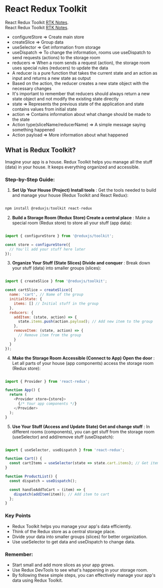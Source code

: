 # React Redux Toolkit

React Redux Toolkit [RTK Notes](https://www.markdownguide.org/basic-syntax/).  
React Redux Toolkit [RTK Notes](https://gemini.google.com/app/44c288e91f9070f2?hl=en-IN
).

- configureStore => Create main store  
- createSlice => Group data  
- useSelector => Get information from storage 
- useDispatch => To change the information, rooms use useDispatch to send requests (actions) to the storage room  
- reducers => When a room sends a request (action), the storage room uses special rules (reducers) to update the data  
- A reducer is a pure function that takes the current state and an action as input and returns a new state as output  
- Based on the action, the reducer creates a new state object with the necessary changes  
- It's important to remember that reducers should always return a new state object and not modify the existing state directly  
- state         => Represents the previous state of the application and state contains values from initial state
- action        => Contains information about what change should be made to the state  
- Action type(sliceName/reducerName)   => A simple message saying something happened  
- Action payload => More information about what happened  

## What is Redux Toolkit?
Imagine your app is a house. Redux Toolkit helps you manage all the stuff (data) in your house. It keeps everything organized and accessible.

### Step-by-Step Guide:
1. **Set Up Your House (Project)
Install tools** : Get the tools needed to build and manage your house (Redux Toolkit and React Redux):

```Javascript

npm install @reduxjs/toolkit react-redux

```

2. **Build a Storage Room (Redux Store)
Create a central place** : Make a special room (Redux store) to store all your stuff (app data):

```Javascript

import { configureStore } from '@reduxjs/toolkit';

const store = configureStore({
  // You'll add your stuff here later
});

```

3. **Organize Your Stuff (State Slices)
Divide and conquer** : Break down your stuff (data) into smaller groups (slices):

```Javascript

import { createSlice } from '@reduxjs/toolkit';

const cartSlice = createSlice({
  name: 'cart', // Name of the group
  initialState: {
    items: [] // Initial stuff in the group
  },
  reducers: {
    addItem: (state, action) => {
      state.items.push(action.payload); // Add new item to the group
    },
    removeItem: (state, action) => {
      // Remove item from the group
    }
  }
});

```

4. **Make the Storage Room Accessible (Connect to App)
Open the door** : Let all parts of your house (app components) access the storage room (Redux store):

```Javascript

import { Provider } from 'react-redux';

function App() {
  return (
    <Provider store={store}>
      {/* Your app components */}
    </Provider>
  );
}

```

5. **Use Your Stuff (Access and Update State)
Get and change stuff** : In different rooms (components), you can get stuff from the storage room (useSelector) and add/remove stuff (useDispatch):

```Javascript

import { useSelector, useDispatch } from 'react-redux';

function Cart() {
  const cartItems = useSelector(state => state.cart.items); // Get items from cart
}

function ProductList() {
  const dispatch = useDispatch();

  const handleAddToCart = (item) => {
    dispatch(addItem(item)); // Add item to cart
  };
}

```

### Key Points  
- Redux Toolkit helps you manage your app's data efficiently.
- Think of the Redux store as a central storage place.
- Divide your data into smaller groups (slices) for better organization.
- Use useSelector to get data and useDispatch to change data.

### Remember:

- Start small and add more slices as your app grows.
- Use Redux DevTools to see what's happening in your storage room.
- By following these simple steps, you can effectively manage your app's data using Redux Toolkit.